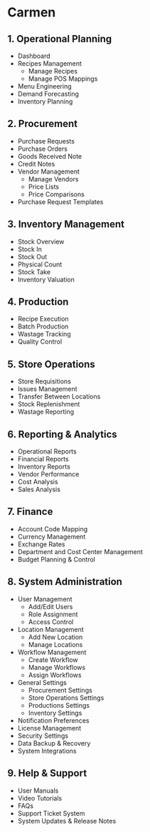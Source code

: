 # Carmen

## 1. Operational Planning

- Dashboard
- Recipes Management
    - Manage Recipes
    - Manage POS Mappings
- Menu Engineering
- Demand Forecasting
- Inventory Planning

## 2. Procurement

- Purchase Requests
- Purchase Orders
- Goods Received Note
- Credit Notes
- Vendor Management
    - Manage Vendors
    - Price Lists
    - Price Comparisons
- Purchase Request Templates

## 3. Inventory Management

- Stock Overview
- Stock In
- Stock Out
- Physical Count
- Stock Take
- Inventory Valuation

## 4. Production

- Recipe Execution
- Batch Production
- Wastage Tracking
- Quality Control

## 5. Store Operations

- Store Requisitions
- Issues Management
- Transfer Between Locations
- Stock Replenishment
- Wastage Reporting

## 6. Reporting & Analytics

- Operational Reports
- Financial Reports
- Inventory Reports
- Vendor Performance
- Cost Analysis
- Sales Analysis

## 7. Finance

- Account Code Mapping
- Currency Management
- Exchange Rates
- Department and Cost Center Management
- Budget Planning & Control

## 8. System Administration

- User Management
    - Add/Edit Users
    - Role Assignment
    - Access Control
- Location Management
    - Add New Location
    - Manage Locations
- Workflow Management
    - Create Workflow
    - Manage Workflows
    - Assign Workflows
- General Settings
    - Procurement Settings
    - Store Operations Settings
    - Productions Settings
    - Inventory Settings
- Notification Preferences
- License Management
- Security Settings
- Data Backup & Recovery
- System Integrations

## 9. Help & Support

- User Manuals
- Video Tutorials
- FAQs
- Support Ticket System
- System Updates & Release Notes